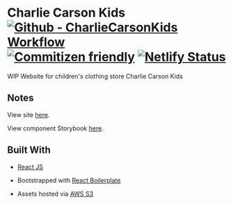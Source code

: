 # Charlie Carson Kids [![Github - CharlieCarsonKids Workflow][build-img]][build-url] [![Commitizen friendly][commit-img]][commit-url] [![Netlify Status][net-img]][net-url]

[build-img]: https://img.shields.io/github/workflow/status/BradenM/charliecarsonkids.com/CharlieCarsonKids/master?style=flat-square
[build-url]: https://github.com/BradenM/charliecarsonkids.com/actions
[commit-img]: https://img.shields.io/badge/commitizen-friendly-brightgreen.svg
[commit-url]: http://commitizen.github.io/cz-cli/
[net-img]: https://api.netlify.com/api/v1/badges/a375a931-6369-4b9d-ae46-4dadc4a6085f/deploy-status
[net-url]: https://app.netlify.com/sites/charliecarsonkids/deploys

WIP Website for children's clothing store Charlie Carson Kids

## Notes

View site [here](https://charliecarsonkids.com).

View component Storybook [here](https://storybook.charliecarsonkids.com).


## Built With

* [React JS](https://reactjs.org)

* Bootstrapped with [React Boilerplate](https://www.reactboilerplate.com/)

* Assets hosted via [AWS S3](https://aws.amazon.com/s3/)
